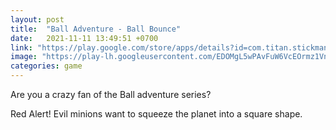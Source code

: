```yaml
---
layout: post
title:  "Ball Adventure - Ball Bounce"
date:   2021-11-11 13:49:51 +0700
link: "https://play.google.com/store/apps/details?id=com.titan.stickmantrigger"
image: "https://play-lh.googleusercontent.com/EDOMgL5wPAvFuW6VcEOrmz1VnraBGyfmne0jbK-JcROe-wxyA6elbcigtAPZYeSZQlw=w1440-h620-rw"
categories: game
---
```

Are you a crazy fan of the Ball adventure series?

Red Alert!
Evil minions want to squeeze the planet into a square shape.
